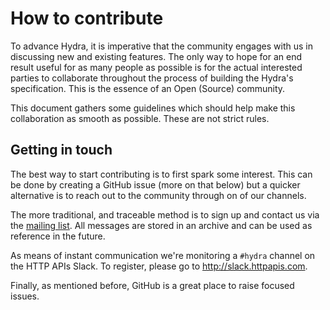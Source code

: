 # How to contribute

To advance Hydra, it is imperative that the community engages with us in discussing new and existing features. The only
way to hope for an end result useful for as many people as possible is for the actual interested parties to collaborate
throughout the process of building the Hydra's specification. This is the essence of an Open (Source) community.

This document gathers some guidelines which should help make this collaboration as smooth as possible.
These are not strict rules.

## Getting in touch

The best way to start contributing is to first spark some interest. This can be done by creating a GitHub issue
(more on that below) but a quicker alternative is to reach out to the community through on of our channels.

The more traditional, and traceable method is to sign up and contact us via the [mailing list][ml]. All messages
are stored in an archive and can be used as reference in the future.

[ml]: https://lists.w3.org/Archives/Public/public-hydra/

As means of instant communication we're monitoring a `#hydra` channel on the HTTP APIs Slack. To register, please
go to http://slack.httpapis.com.

Finally, as mentioned before, GitHub is a great place to raise focused issues. 
